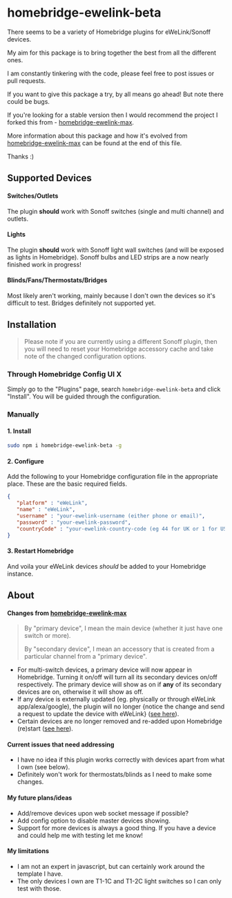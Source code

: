 # homebridge-ewelink-beta
There seems to be a variety of Homebridge plugins for eWeLink/Sonoff devices.

My aim for this package is to bring together the best from all the different ones.

I am constantly tinkering with the code, please feel free to post issues or pull requests.

If you want to give this package a try, by all means go ahead! But note there could be bugs.

If you're looking for a stable version then I would recommend the project I forked this from - [homebridge-ewelink-max](https://github.com/howanghk/homebridge-ewelink).

More information about this package and how it's evolved from [homebridge-ewelink-max](https://github.com/howanghk/homebridge-ewelink) can be found at the end of this file.

Thanks :)
## Supported Devices
#### Switches/Outlets
The plugin **should** work with Sonoff switches (single and multi channel) and outlets.
#### Lights
The plugin **should** work with Sonoff light wall switches (and will be exposed as lights in Homebridge). Sonoff bulbs and LED strips are a now nearly finished work in progress!
#### Blinds/Fans/Thermostats/Bridges
Most likely aren't working, mainly because I don't own the devices so it's difficult to test. Bridges definitely not supported yet.
## Installation
> Please note if you are currently using a different Sonoff plugin, then you will need to reset your Homebridge accessory cache and take note of the changed configuration options.
### Through Homebridge Config UI X
Simply go to the "Plugins" page, search `homebridge-ewelink-beta` and click "Install". You will be guided through the configuration.
### Manually
#### 1. Install
```bash
sudo npm i homebridge-ewelink-beta -g
```
#### 2. Configure
Add the following to your Homebridge configuration file in the appropriate place. These are the basic required fields.
```json
{
   "platform" : "eWeLink",
   "name" : "eWeLink",
   "username" : "your-ewelink-username (either phone or email)",
   "password" : "your-ewelink-password",
   "countryCode" : "your-ewelink-country-code (eg 44 for UK or 1 for USA)"
}
```
#### 3. Restart Homebridge
And voila your eWeLink devices *should* be added to your Homebridge instance.
## About
#### Changes from [homebridge-ewelink-max](https://github.com/howanghk/homebridge-ewelink)
> By "primary device", I mean the main device (whether it just have one switch or more).
> 
> By "secondary device", I mean an accessory that is created from a particular channel from a "primary device".
- For multi-switch devices, a primary device will now appear in Homebridge. Turning it on/off will turn all its secondary devices on/off respectively. The primary device will show as on if **any** of its secondary devices are on, otherwise it will show as off.
- If any device is externally updated (eg. physically or through eWeLink app/alexa/google), the plugin will no longer {notice the change and send a request to update the device with eWeLink} ([see here](https://github.com/howanghk/homebridge-ewelink/issues/96)).
- Certain devices are no longer removed and re-added upon Homebridge (re)start ([see here](https://github.com/howanghk/homebridge-ewelink/issues/105)).
#### Current issues that need addressing
- I have no idea if this plugin works correctly with devices apart from what I own (see below).
- Definitely won't work for thermostats/blinds as I need to make some changes.
#### My future plans/ideas
- Add/remove devices upon web socket message if possible?
- Add config option to disable master devices showing.
- Support for more devices is always a good thing. If you have a device and could help me with testing let me know!
#### My limitations
- I am not an expert in javascript, but can certainly work around the template I have.
- The only devices I own are T1-1C and T1-2C light switches so I can only test with those.

